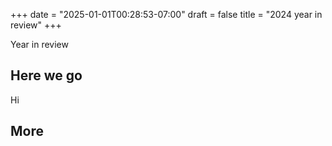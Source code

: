 +++
date = "2025-01-01T00:28:53-07:00"
draft = false
title = "2024 year in review"
+++

Year in review

## Here we go

Hi

## More

